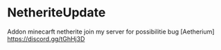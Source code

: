 # NetheriteUpdate
Addon minecarft netherite
join my server for possibilitie bug [Aetherium] https://discord.gg/tGhHj3D
